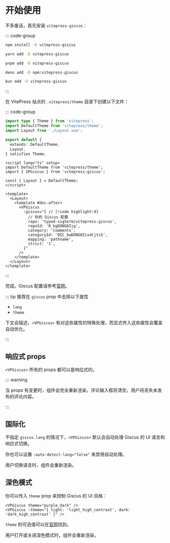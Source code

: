 # 开始使用

不多废话，首先安装 `vitepress-giscus`：

::: code-group

```sh [npm]
npm install -D vitepress-giscus
```

```sh [yarn]
yarn add -D vitepress-giscus
```

```sh [pnpm]
pnpm add -D vitepress-giscus
```

```sh [deno]
deno add -D npm:vitepress-giscus
```

```sh [bun]
bun add -D vitepress-giscus
```

:::

在 VitePress 站点的 `.vitepress/theme` 目录下创建以下文件：

::: code-group

```ts [index.ts]
import type { Theme } from 'vitepress';
import DefaultTheme from 'vitepress/theme';
import Layout from './Layout.vue';

export default {
  extends: DefaultTheme,
  Layout,
} satisfies Theme;
```

```vue [Layout.vue]
<script lang="ts" setup>
import DefaultTheme from 'vitepress/theme';
import { VPGiscus } from 'vitepress-giscus';

const { Layout } = DefaultTheme;
</script>

<template>
  <Layout>
    <template #doc-after>
      <VPGiscus
        :giscus="{ // [!code highlight:9]
          // 你的 Giscus 配置
          repo: 'typed-sigterm/vitepress-giscus',
          repoId: 'R_kgDONGOIig',
          category: 'Comments',
          categoryId: 'DIC_kwDONGOIis4CjtsS',
          mapping: 'pathname',
          strict: '1',
        }"
      />
    </template>
  </Layout>
</template>
```

:::

完成。Giscus 配置请参考[官网](https://giscus.app/)。

::: tip 推荐在 `giscus` prop 中去除以下属性

- `lang`
- `theme`

下文会描述，`<VPGiscus>` 有对这些属性的特殊处理，而显式传入这些属性会覆盖自动优化。

:::

## 响应式 props

`<VPGiscus>` 所有的 props 都可以是响应式的。

::: warning

当 props 有变更时，组件会完全重新渲染，评论输入框将清空，用户将丢失未发布的评论内容。

:::

## 国际化

不指定 `giscus.lang` 的情况下，`<VPGiscus>` 默认会自动处理 Giscus 的 UI 语言和响应式切换。

你也可以设置 `:auto-detect-lang="false"` 来禁用自动处理。

用户切换语言时，组件会重新渲染。

## 深色模式

你可以传入 `theme` prop 来控制 Giscus 的 UI 风格：

```vue
<VPGiscus theme="purple_dark" />
<VPGiscus :theme="{ light: 'light_high_contrast', dark: 'dark_high_contrast' }" />
```

`theme` 的可选值可以在[官网](https://giscus.app/)找到。

用户打开或关闭深色模式时，组件会重新渲染。
